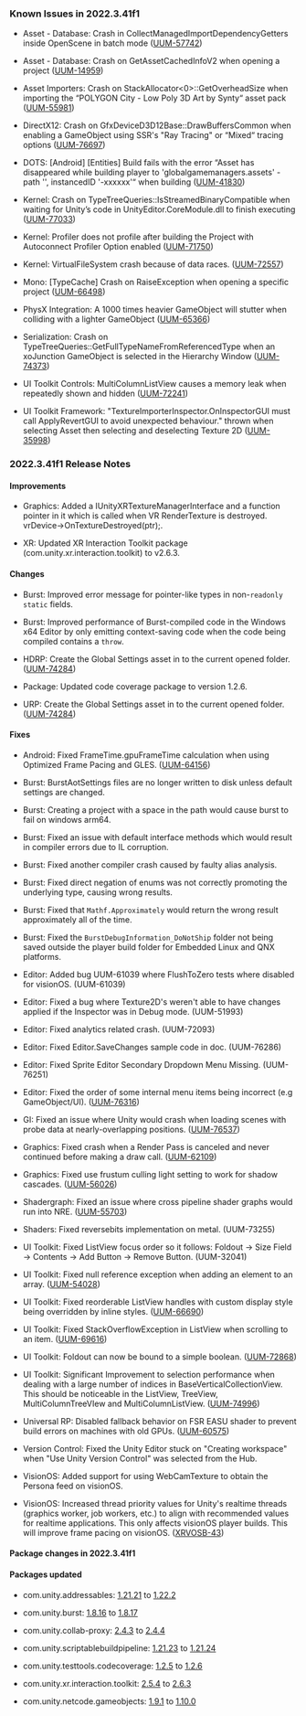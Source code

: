 ### Known Issues in 2022.3.41f1

- Asset - Database: Crash in CollectManagedImportDependencyGetters inside OpenScene in batch mode
    ([UUM-57742](https://issuetracker.unity3d.com/issues/crash-in-collectmanagedimportdependencygetters-inside-openscene-in-batch-mode))

- Asset - Database: Crash on GetAssetCachedInfoV2 when opening a project
    ([UUM-14959](https://issuetracker.unity3d.com/issues/crash-on-getassetcachedinfov2-when-opening-a-project))

- Asset Importers: Crash on StackAllocator<0>::GetOverheadSize when importing the “POLYGON City - Low Poly 3D Art by Synty“ asset pack
    ([UUM-55981](https://issuetracker.unity3d.com/issues/crash-on-stackallocator-getoverheadsize-when-importing-the-polygon-city-low-poly-3d-art-by-synty-asset-pack))

- DirectX12: Crash on GfxDeviceD3D12Base::DrawBuffersCommon when enabling a GameObject using SSR's "Ray Tracing" or “Mixed“ tracing options
    ([UUM-76697](https://issuetracker.unity3d.com/issues/crash-on-gfxdeviced3d12base-drawbufferscommon-when-enabling-a-gameobject-using-ssrs-ray-tracing-or-mixed-tracing-options))

- DOTS: [Android] [Entities] Build fails with the error “Asset has disappeared while building player to 'globalgamemanagers.assets' - path '', instancedID '-xxxxxx'“ when building
    ([UUM-41830](https://issuetracker.unity3d.com/issues/android-entities-build-fails-with-the-error-asset-has-disappeared-while-building-player-to-globalgamemanagers-dot-assets-path-instancedid-xxxxxx-when-building))

- Kernel: Crash on TypeTreeQueries::IsStreamedBinaryCompatible when waiting for Unity’s code in UnityEditor.CoreModule.dll to finish executing
    ([UUM-77033](https://issuetracker.unity3d.com/issues/crash-on-typetreequeries-isstreamedbinarycompatible-when-waiting-for-unitys-code-in-unityeditor-dot-coremodule-dot-dll-to-finish-executing))

- Kernel: Profiler does not profile after building the Project with Autoconnect Profiler Option enabled
    ([UUM-71750](https://issuetracker.unity3d.com/issues/profiler-does-not-profile-after-building-the-project-with-autoconnect-profiler-option-enabled))

- Kernel: VirtualFileSystem crash because of data races.
    ([UUM-72557](https://issuetracker.unity3d.com/issues/virtualfilesystem-crash-because-of-data-races))

- Mono: [TypeCache] Crash on RaiseException when opening a specific project
    ([UUM-66498](https://issuetracker.unity3d.com/issues/crash-on-raiseexception-when-opening-a-specific-project))

- PhysX Integration: A 1000 times heavier GameObject will stutter when colliding with a lighter GameObject
    ([UUM-65366](https://issuetracker.unity3d.com/issues/a-1000-times-heavier-gameobject-will-stutter-when-colliding-with-a-lighter-gameobject))

- Serialization: Crash on TypeTreeQueries::GetFullTypeNameFromReferencedType when an xoJunction GameObject is selected in the Hierarchy Window
    ([UUM-74373](https://issuetracker.unity3d.com/issues/crash-on-typetreequeries-getfulltypenamefromreferencedtype-when-an-xojunction-gameobject-is-selected-in-the-hierarchy-window))

- UI Toolkit Controls: MultiColumnListView causes a memory leak when repeatedly shown and hidden
    ([UUM-72241](https://issuetracker.unity3d.com/issues/multicolumnlistview-causes-a-memory-leak-when-repeatedly-shown-and-hidden))

- UI Toolkit Framework: "TextureImporterInspector.OnInspectorGUI must call ApplyRevertGUI to avoid unexpected behaviour." thrown when selecting Asset then selecting and deselecting Texture 2D
    ([UUM-35998](https://issuetracker.unity3d.com/issues/textureimporterinspector-dot-oninspectorgui-must-call-applyrevertgui-to-avoid-unexpected-behaviour-dot-thrown-when-selecting-asset-then-selecting-and-deselecting-texture-2d))



### 2022.3.41f1 Release Notes

#### Improvements

- Graphics: Added a IUnityXRTextureManagerInterface and a function pointer in it which is called when VR RenderTexture is destroyed.<br>
    vrDevice-&gt;OnTextureDestroyed\(ptr\);.

- XR: Updated XR Interaction Toolkit package \(com.unity.xr.interaction.toolkit\) to v2.6.3.



#### Changes

- Burst: Improved error message for pointer-like types in non-`readonly` `static` fields.

- Burst: Improved performance of Burst-compiled code in the Windows x64 Editor by only emitting context-saving code when the code being compiled contains a `throw`.

- HDRP: Create the Global Settings asset in to the current opened folder.
    ([UUM-74284](https://issuetracker.unity3d.com/issues/urp-global-settings-is-generated-in-the-root-assets-folder-when-creating-a-new-settings-asset))

- Package: Updated code coverage package to version 1.2.6.

- URP: Create the Global Settings asset in to the current opened folder.
    ([UUM-74284](https://issuetracker.unity3d.com/issues/urp-global-settings-is-generated-in-the-root-assets-folder-when-creating-a-new-settings-asset))



#### Fixes

- Android: Fixed FrameTime.gpuFrameTime calculation when using Optimized Frame Pacing and GLES.
    ([UUM-64156](https://issuetracker.unity3d.com/issues/android-gles-frametimemanager-gpuframetime-is-much-lower-when-using-optimized-frame-pacing))

- Burst: BurstAotSettings files are no longer written to disk unless default settings are changed.

- Burst: Creating a project with a space in the path would cause burst to fail on windows arm64.

- Burst: Fixed an issue with default interface methods which would result in compiler errors due to IL corruption.

- Burst: Fixed another compiler crash caused by faulty alias analysis.

- Burst: Fixed direct negation of enums was not correctly promoting the underlying type, causing wrong results.

- Burst: Fixed that `Mathf.Approximately` would return the wrong result approximately all of the time.

- Burst: Fixed the `BurstDebugInformation_DoNotShip` folder not being saved outside the player build folder for Embedded Linux and QNX platforms.

- Editor: Added bug UUM-61039 where FlushToZero tests where disabled for visionOS.
    (UUM-61039)

- Editor: Fixed a bug where Texture2D's weren't able to have changes applied if the Inspector was in Debug mode.
    (UUM-51993)

- Editor: Fixed analytics related crash.
    (UUM-72093)

- Editor: Fixed Editor.SaveChanges sample code in doc.
    (UUM-76286)

- Editor: Fixed Sprite Editor Secondary Dropdown Menu Missing.
    (UUM-76251)

- Editor: Fixed the order of some internal menu items being incorrect \(e.g GameObject/UI\).
    ([UUM-76316](https://issuetracker.unity3d.com/issues/unable-to-instantly-rename-ui-objects-when-creating-a-new-object-in-the-hierarchy))

- GI: Fixed an issue where Unity would crash when loading scenes with probe data at nearly-overlapping positions.
    ([UUM-76537](https://issuetracker.unity3d.com/issues/crash-on-appendpure-when-rendering-scene-with-bakery))

- Graphics: Fixed crash when a Render Pass is canceled and never continued before making a draw call.
    ([UUM-62109](https://issuetracker.unity3d.com/issues/android-vulkan-player-crashes-on-slash-vendor-slash-lib-slash-hw-slash-vulkan-dot-msm8998-dot-so-a5xcommandbuffer-writelrzstates-plus-49-when-native-renderpass-is-enabled-in-the-deferred-renderer-asset-settings))

- Graphics: Fixed use frustum culling light setting to work for shadow cascades.
    ([UUM-56026](https://issuetracker.unity3d.com/issues/light-dot-useviewfrustumforshadowcastercull-not-working-properly-for-shadow-cascades))

- Shadergraph: Fixed an issue where cross pipeline shader graphs would run into NRE.
    ([UUM-55703](https://issuetracker.unity3d.com/issues/fullscreen-shader-graph-assets-are-unusable-when-imported-into-a-urp-project-and-have-both-urp-and-hdrp-as-active-targets-as-well-as-material-set-to-fullscreen))

- Shaders: Fixed reversebits implementation on metal.
    (UUM-73255)

- UI Toolkit: Fixed ListView focus order so it follows: Foldout -&gt; Size Field -&gt; Contents -&gt; Add Button -&gt; Remove Button.
    (UUM-32041)

- UI Toolkit: Fixed null reference exception when adding an element to an array.
    ([UUM-54028](https://issuetracker.unity3d.com/issues/nullreferenceexception-is-thrown-when-adding-an-element-to-an-array))

- UI Toolkit: Fixed reorderable ListView handles with custom display style being overridden by inline styles.
    ([UUM-66690](https://issuetracker.unity3d.com/issues/reorderable-listview-items-handles-with-a-display-none-class-become-visible-when-reordering-the-list-and-adding-a-new-item))

- UI Toolkit: Fixed StackOverflowException in ListView when scrolling to an item.
    ([UUM-69616](https://issuetracker.unity3d.com/issues/the-stackoverflowexception-error-is-thrown-in-the-console-and-the-editor-freezes-when-spacebar-is-pressed-after-selecting-the-last-element-of-a-list))

- UI Toolkit: Foldout can now be bound to a simple boolean.
    ([UUM-72868](https://issuetracker.unity3d.com/issues/ui-toolkit-foldout-cannot-be-bound-when-serializable-property-is-used))

- UI Toolkit: Significant Improvement to selection performance when dealing with a large number of indices in BaseVerticalCollectionView. This should be noticeable in the ListView, TreeView, MultiColumnTreeVIew and MultiColumnListView.
    ([UUM-74996](https://issuetracker.unity3d.com/issues/setselectionbyidwithoutnotify-and-setselectionwithoutnotify-takes-more-than-20-seconds-when-uielements-dot-treeview-contains-100000-items))

- Universal RP: Disabled fallback behavior on FSR EASU shader to prevent build errors on machines with old GPUs.
    ([UUM-60575](https://issuetracker.unity3d.com/issues/android-build-fails-with-hidden-slash-universal-render-pipeline-slash-edge-adaptive-spatial-upsampling-shader-is-not-supported-on-this-gpu-none-of-subshaders-slash-fallbacks-are-suitable-warning-message-when-building-empty-urp-template-for-android))

- Version Control: Fixed the Unity Editor stuck on "Creating workspace" when "Use Unity Version Control" was selected from the Hub.

- VisionOS: Added support for using WebCamTexture to obtain the Persona feed on visionOS.

- VisionOS: Increased thread priority values for Unity's realtime threads \(graphics worker, job workers, etc.\) to align with recommended values for realtime applications. This only affects visionOS player builds.  This will improve frame pacing on visionOS.
    ([XRVOSB-43](https://issuetracker.unity3d.com/issues/avp-visionos-vision-pro-frame-jitters))




#### Package changes in 2022.3.41f1

#### Packages updated

- com.unity.addressables: [1.21.21](https://docs.unity3d.com/Packages/com.unity.addressables@1.21//changelog/CHANGELOG.html) to [1.22.2](https://docs.unity3d.com/Packages/com.unity.addressables@1.22//changelog/CHANGELOG.html)

- com.unity.burst: [1.8.16](https://docs.unity3d.com/Packages/com.unity.burst@1.8//changelog/CHANGELOG.html) to [1.8.17](https://docs.unity3d.com/Packages/com.unity.burst@1.8//changelog/CHANGELOG.html)

- com.unity.collab-proxy: [2.4.3](https://docs.unity3d.com/Packages/com.unity.collab-proxy@2.4//changelog/CHANGELOG.html) to [2.4.4](https://docs.unity3d.com/Packages/com.unity.collab-proxy@2.4//changelog/CHANGELOG.html)

- com.unity.scriptablebuildpipeline: [1.21.23](https://docs.unity3d.com/Packages/com.unity.scriptablebuildpipeline@1.21//changelog/CHANGELOG.html) to [1.21.24](https://docs.unity3d.com/Packages/com.unity.scriptablebuildpipeline@1.21//changelog/CHANGELOG.html)

- com.unity.testtools.codecoverage: [1.2.5](https://docs.unity3d.com/Packages/com.unity.testtools.codecoverage@1.2//changelog/CHANGELOG.html) to [1.2.6](https://docs.unity3d.com/Packages/com.unity.testtools.codecoverage@1.2//changelog/CHANGELOG.html)

- com.unity.xr.interaction.toolkit: [2.5.4](https://docs.unity3d.com/Packages/com.unity.xr.interaction.toolkit@2.5//changelog/CHANGELOG.html) to [2.6.3](https://docs.unity3d.com/Packages/com.unity.xr.interaction.toolkit@2.6//changelog/CHANGELOG.html)

- com.unity.netcode.gameobjects: [1.9.1](https://docs.unity3d.com/Packages/com.unity.netcode.gameobjects@1.9//changelog/CHANGELOG.html) to [1.10.0](https://docs.unity3d.com/Packages/com.unity.netcode.gameobjects@1.10//changelog/CHANGELOG.html)
